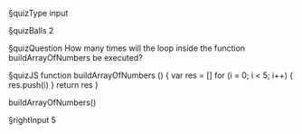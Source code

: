 §quizType
input

§quizBalls
2


§quizQuestion
How many times will the loop inside the function buildArrayOfNumbers be executed?



§quizJS
function buildArrayOfNumbers () {
  var res = []
  for (i = 0; i < 5; i++) {
    res.push(i)
  }
  return res
}

buildArrayOfNumbers()




§rightInput
5
